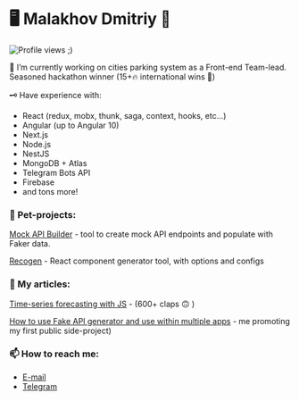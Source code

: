 # 🖥 Malakhov Dmitriy 📝

![Profile views ;)](https://gpvc.arturio.dev/Hennessy811)

🔭 I’m currently working on cities parking system as a Front-end Team-lead. Seasoned hackathon winner (15+🔥 international wins 🥳)

🗝 Have experience with:
 - React (redux, mobx, thunk, saga, context, hooks, etc...)
 - Angular (up to Angular 10)
 - Next.js
 - Node.js
 - NestJS
 - MongoDB + Atlas
 - Telegram Bots API
 - Firebase
 - and tons more!

 ### 🐶 Pet-projects:
 [Mock API Builder](https://fake-api-builder.vercel.app/) - tool to create mock API endpoints and populate with Faker data.

 [Recogen](https://www.npmjs.com/package/recogen) - React component generator tool, with options and configs


 ### 📝 My articles:
[Time-series forecasting with JS](https://medium.com/javascript-in-plain-english/time-series-forecasting-with-js-9cc327570071) - (600+ claps 🙃 )

[How to use Fake API generator and use within multiple apps](https://medium.com/@mitia2022/how-to-use-fake-api-generator-and-use-within-multiple-apps-d889ca19ebcb) - me promoting my first public side-project)



### 📫  How to reach me:
 - [E-mail](mailto:mitia2022@gmail.com)
 - [Telegram](https://t.me/hennessy81)


<!--
**Hennessy811/Hennessy811** is a ✨ _special_ ✨ repository because its `README.md` (this file) appears on your GitHub profile.

Here are some ideas to get you started:

- 🔭 I’m currently working on ...
- 🌱 I’m currently learning ...
- 👯 I’m looking to collaborate on ...
- 🤔 I’m looking for help with ...
- 💬 Ask me about ...
- 📫 How to reach me: ...
- 😄 Pronouns: ...
- ⚡ Fun fact: ...
-->
